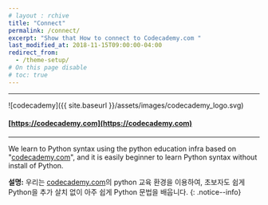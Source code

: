 ```yaml
---
# layout : rchive
title: "Connect"
permalink: /connect/
excerpt: "Show that How to connect to Codecademy.com "
last_modified_at: 2018-11-15T09:00:00-04:00
redirect_from:
  - /theme-setup/
# On this page disable
# toc: true
---
```

    
    
    
<hr/>

![codecademy]({{ site.baseurl }}/assets/images/codecademy_logo.svg)
#### [https://codecademy.com](https://codecademy.com)
<hr/>    


We learn to Python syntax using the python education infra based on "[codecademy.com](https://codecademy.com)", and it is easily beginner to learn Python syntax without install of Python. 

**설명:** 우리는 [codecademy.com](https://codecademy.com)의 python 교육 환경을 이용하여, 초보자도 쉽게 Python을 추가 살치 없이 아주 쉽게 Python 문법을 배웁니다.
{: .notice--info}
